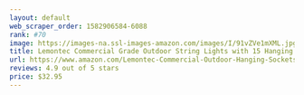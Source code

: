 ```yaml
---
layout: default 
﻿web_scraper_order: 1582906584-6088
rank: #70
image: https://images-na.ssl-images-amazon.com/images/I/91vZVe1mXML.jpg
title: Lemontec Commercial Grade Outdoor String Lights with 15 Hanging Sockets - 48 Ft Black…
url: https://www.amazon.com/Lemontec-Commercial-Outdoor-Hanging-Sockets/dp/B074GM132R/ref=zg_mw_lawn-garden_70?_encoding=UTF8&psc=1&refRID=N2N6WQVV95K578DRNN9Q
reviews: 4.9 out of 5 stars
price: $32.95 
---
```

